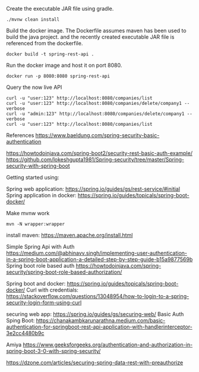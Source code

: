 Create the executable JAR file using gradle.
```
./mvnw clean install
```

Build the docker image.
The Dockerfile assumes maven has been used to build the java project.
and the recently created executable JAR file is referenced from the dockerfile.
```
docker build -t spring-rest-api .
```

Run the docker image and host it on port 8080.
```
docker run -p 8080:8080 spring-rest-api
```

Query the now live API
```
curl -u "user:123" http://localhost:8080/companies/list
curl -u "user:123" http://localhost:8080/companies/delete/company1 --verbose
curl -u "admin:123" http://localhost:8080/companies/delete/company1 --verbose
curl -u "user:123" http://localhost:8080/companies/list
```


References
https://www.baeldung.com/spring-security-basic-authentication


https://howtodoinjava.com/spring-boot2/security-rest-basic-auth-example/
https://github.com/lokeshgupta1981/Spring-security/tree/master/Spring-security-with-spring-boot

Getting started using:

Spring web application:
https://spring.io/guides/gs/rest-service/#initial
Spring application in docker:
https://spring.io/guides/topicals/spring-boot-docker/

Make mvnw work
```
mvn -N wrapper:wrapper
```

install maven:
https://maven.apache.org/install.html


Simple Spring Api with Auth
https://medium.com/@abhinavv.singh/implementing-user-authentication-in-a-spring-boot-application-a-detailed-step-by-step-guide-b15a9877569b
Spring boot role based auth
https://howtodoinjava.com/spring-security/spring-boot-role-based-authorization/


Spring boot and docker:
https://spring.io/guides/topicals/spring-boot-docker/
Curl with credentials:
https://stackoverflow.com/questions/13048954/how-to-login-to-a-spring-security-login-form-using-curl

securing web app:
https://spring.io/guides/gs/securing-web/
Basic Auth Sping Boot:
https://chanakambkarunarathna.medium.com/basic-authentication-for-springboot-rest-api-application-with-handlerinterceptor-3e2cc4480b9c

Amiya
https://www.geeksforgeeks.org/authentication-and-authorization-in-spring-boot-3-0-with-spring-security/

https://dzone.com/articles/securing-spring-data-rest-with-preauthorize